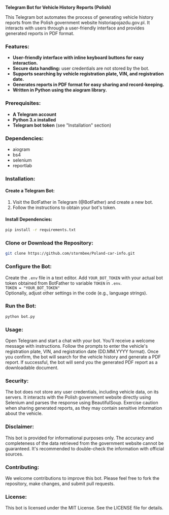 **Telegram Bot for Vehicle History Reports (Polish)**

This Telegram bot automates the process of generating vehicle history reports from the Polish government website historiapojazdu.gov.pl. It interacts with users through a user-friendly interface and provides generated reports in PDF format.

### Features:

- **User-friendly interface with inline keyboard buttons for easy interaction.**
- **Secure data handling:** user credentials are not stored by the bot.
- **Supports searching by vehicle registration plate, VIN, and registration date.**
- **Generates reports in PDF format for easy sharing and record-keeping.**
- **Written in Python using the aiogram library.**

### Prerequisites:

- **A Telegram account**
- **Python 3.x installed**
- **Telegram bot token** (see "Installation" section)

### Dependencies:

- aiogram
- bs4
- selenium
- reportlab

### Installation:

#### Create a Telegram Bot:

1. Visit the BotFather in Telegram (@BotFather) and create a new bot.
2. Follow the instructions to obtain your bot's token.

#### Install Dependencies:

```bash
pip install -r requirements.txt
```
### Clone or Download the Repository:

```bash
git clone https://github.com/stormbee/Poland-car-info.git
```

### Configure the Bot:

Create the `.env` file in a text editor.
Add `YOUR_BOT_TOKEN` with your actual bot token obtained from BotFather to variable `TOKEN` in `.env`.  
`TOKEN = "YOUR_BOT_TOKEN"`  
Optionally, adjust other settings in the code (e.g., language strings).

### Run the Bot:

```bash
python bot.py
```

### Usage:

Open Telegram and start a chat with your bot.
You'll receive a welcome message with instructions.
Follow the prompts to enter the vehicle's registration plate, VIN, and registration date (DD.MM.YYYY format).
Once you confirm, the bot will search for the vehicle history and generate a PDF report.
If successful, the bot will send you the generated PDF report as a downloadable document.

### Security:

The bot does not store any user credentials, including vehicle data, on its servers.
It interacts with the Polish government website directly using Selenium and parses the response using BeautifulSoup.
Exercise caution when sharing generated reports, as they may contain sensitive information about the vehicle.

### Disclaimer:

This bot is provided for informational purposes only. The accuracy and completeness of the data retrieved from the government website cannot be guaranteed. It's recommended to double-check the information with official sources.

### Contributing:

We welcome contributions to improve this bot. Please feel free to fork the repository, make changes, and submit pull requests.

### License:

This bot is licensed under the MIT License. See the LICENSE file for details.


